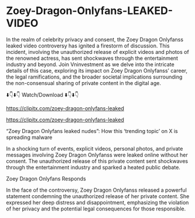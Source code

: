 # Zoey-Dragon-Onlyfans-LEAKED-VIDEO

In the realm of celebrity privacy and consent, the Zoey Dragon Onlyfanss leaked video controversy has ignited a firestorm of discussion. This incident, involving the unauthorized release of explicit videos and photos of the renowned actress, has sent shockwaves through the entertainment industry and beyond. Join Vninvestment as we delve into the intricate details of this case, exploring its impact on Zoey Dragon Onlyfanss’ career, the legal ramifications, and the broader societal implications surrounding the non-consensual sharing of private content in the digital age.

⬇️👇⬇️👇 Watch/Download ⬇️👇⬇️👇

https://clipitx.com/zoey-dragon-onlyfans-leaked

https://clipitx.com/zoey-dragon-onlyfans-leaked

“Zoey Dragon Onlyfans leaked nudes”: How this ‘trending topic’ on X is spreading malware

In a shocking turn of events, explicit videos, personal photos, and private messages involving Zoey Dragon Onlyfanss were leaked online without her consent. The unauthorized release of this private content sent shockwaves through the entertainment industry and sparked a heated public debate.

Zoey Dragon Onlyfans Responds

In the face of the controversy, Zoey Dragon Onlyfanss released a powerful statement condemning the unauthorized release of her private content. She expressed her deep distress and disappointment, emphasizing the violation of her privacy and the potential legal consequences for those responsible.
